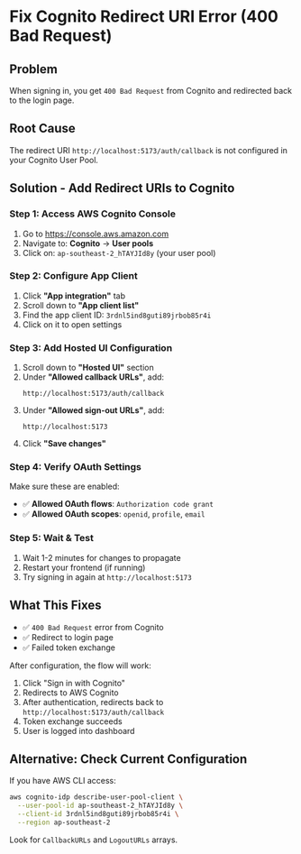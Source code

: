 # Fix Cognito Redirect URI Error (400 Bad Request)

## Problem
When signing in, you get `400 Bad Request` from Cognito and redirected back to the login page.

## Root Cause
The redirect URI `http://localhost:5173/auth/callback` is not configured in your Cognito User Pool.

## Solution - Add Redirect URIs to Cognito

### Step 1: Access AWS Cognito Console
1. Go to https://console.aws.amazon.com
2. Navigate to: **Cognito** → **User pools**
3. Click on: `ap-southeast-2_hTAYJId8y` (your user pool)

### Step 2: Configure App Client
1. Click **"App integration"** tab
2. Scroll down to **"App client list"**
3. Find the app client ID: `3rdnl5ind8guti89jrbob85r4i`
4. Click on it to open settings

### Step 3: Add Hosted UI Configuration
1. Scroll down to **"Hosted UI"** section
2. Under **"Allowed callback URLs"**, add:
   ```
   http://localhost:5173/auth/callback
   ```
3. Under **"Allowed sign-out URLs"**, add:
   ```
   http://localhost:5173
   ```
4. Click **"Save changes"**

### Step 4: Verify OAuth Settings
Make sure these are enabled:
- ✅ **Allowed OAuth flows**: `Authorization code grant`
- ✅ **Allowed OAuth scopes**: `openid`, `profile`, `email`

### Step 5: Wait & Test
1. Wait 1-2 minutes for changes to propagate
2. Restart your frontend (if running)
3. Try signing in again at `http://localhost:5173`

## What This Fixes
- ✅ `400 Bad Request` error from Cognito
- ✅ Redirect to login page
- ✅ Failed token exchange

After configuration, the flow will work:
1. Click "Sign in with Cognito"
2. Redirects to AWS Cognito
3. After authentication, redirects back to `http://localhost:5173/auth/callback`
4. Token exchange succeeds
5. User is logged into dashboard

## Alternative: Check Current Configuration
If you have AWS CLI access:
```bash
aws cognito-idp describe-user-pool-client \
  --user-pool-id ap-southeast-2_hTAYJId8y \
  --client-id 3rdnl5ind8guti89jrbob85r4i \
  --region ap-southeast-2
```

Look for `CallbackURLs` and `LogoutURLs` arrays.

